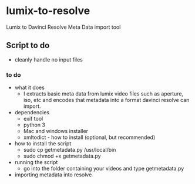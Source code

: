 # lumix-to-resolve
Lumix to Davinci Resolve Meta Data import tool

## Script to do
* cleanly handle no input files

### to do
* what it does
    * I extracts basic meta data from lumix video files such as aperture, iso, etc and encodes that metadata into a format davinci resolve can import.
* dependencies
    * exif tool
    * python 3
    * Mac and windows installer
    * xmltodict - how to install (optional, but recommended)
* how to install the script
    * sudo cp getmetadata.py /usr/local/bin
    * sudo chmod +x getmetadata.py
* running the script
    * go into the folder containing your videos and type getmetadata.py
* importing metadata into resolve

